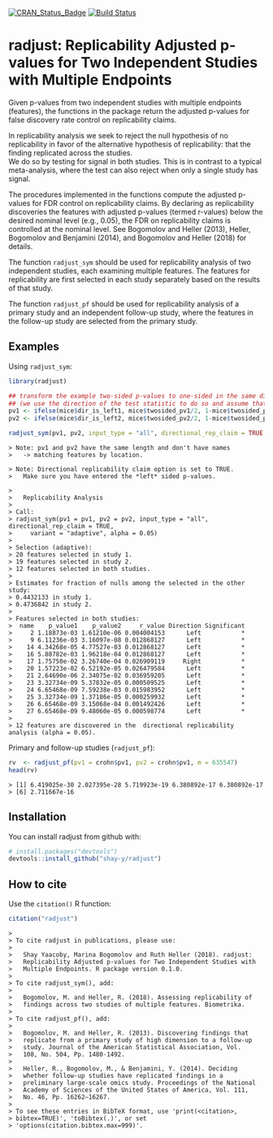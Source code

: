 
[![CRAN\_Status\_Badge](http://www.r-pkg.org/badges/version/radjust)](https://cran.r-project.org/package=radjust)
[![Build
Status](https://travis-ci.org/shay-y/radjust.svg?branch=master)](https://travis-ci.org/shay-y/radjust)

<!-- README.md is generated from README.Rmd. Please edit that file -->

# radjust: Replicability Adjusted p-values for Two Independent Studies with Multiple Endpoints

Given p-values from two independent studies with multiple endpoints
(features), the functions in the package return the adjusted p-values
for false discovery rate control on replicability claims.

In replicability analysis we seek to reject the null hypothesis of no
replicability in favor of the alternative hypothesis of replicability:
that the finding replicated across the studies.  
We do so by testing for signal in both studies. This is in contrast to a
typical meta-analysis, where the test can also reject when only a single
study has signal.

The procedures implemented in the functions compute the adjusted
p-values for FDR control on replicability claims. By declaring as
replicability discoveries the features with adjusted p-values (termed
r-values) below the desired nominal level (e.g., 0.05), the FDR on
replicability claims is controlled at the nominal level. See Bogomolov
and Heller (2013), Heller, Bogomolov and Benjamini (2014), and Bogomolov
and Heller (2018) for details.

The function `radjust_sym` should be used for replicability analysis of
two independent studies, each examining multiple features. The features
for replicability are first selected in each study separately based on
the results of that study.

The function `radjust_pf` should be used for replicability analysis of a
primary study and an independent follow-up study, where the features in
the follow-up study are selected from the primary study.

## Examples

Using `radjust_sym`:

``` r
library(radjust)

## transform the example two-sided p-values to one-sided in the same direction (left):
## (we use the direction of the test statistic to do so and assume that it is continuous)
pv1 <- ifelse(mice$dir_is_left1, mice$twosided_pv1/2, 1-mice$twosided_pv1/2)
pv2 <- ifelse(mice$dir_is_left2, mice$twosided_pv2/2, 1-mice$twosided_pv2/2)

radjust_sym(pv1, pv2, input_type = "all", directional_rep_claim = TRUE, variant = "adaptive", alpha=0.05)
```

    > Note: pv1 and pv2 have the same length and don't have names
    >   -> matching features by location.

    > Note: Directional replicability claim option is set to TRUE.
    >   Make sure you have entered the *left* sided p-values.

    > 
    >   Replicability Analysis
    > 
    > Call:
    > radjust_sym(pv1 = pv1, pv2 = pv2, input_type = "all", directional_rep_claim = TRUE, 
    >     variant = "adaptive", alpha = 0.05)
    > 
    > Selection (adaptive):
    > 20 features selected in study 1.
    > 19 features selected in study 2.
    > 12 features selected in both studies.
    > 
    > Estimates for fraction of nulls among the selected in the other study:
    > 0.4432133 in study 1.
    > 0.4736842 in study 2.
    > 
    > Features selected in both studies:
    >  name    p_value1    p_value2     r_value Direction Significant
    >     2 1.18873e-03 1.61210e-06 0.004004153      Left           *
    >     9 6.11236e-03 3.16097e-08 0.012868127      Left           *
    >    14 4.34268e-05 4.77527e-03 0.012868127      Left           *
    >    16 5.88782e-03 1.96218e-04 0.012868127      Left           *
    >    17 1.75750e-02 3.26740e-04 0.026909119     Right           *
    >    20 1.57223e-02 6.52192e-05 0.026479584      Left           *
    >    21 2.64690e-06 2.34075e-02 0.036959205      Left           *
    >    23 3.32734e-09 5.37832e-05 0.000509525      Left           *
    >    24 6.65468e-09 7.59238e-03 0.015983952      Left           *
    >    25 3.32734e-09 1.37186e-05 0.000259932      Left           *
    >    26 6.65468e-09 3.15068e-04 0.001492426      Left           *
    >    27 6.65468e-09 9.48060e-05 0.000598774      Left           *
    > 
    > 12 features are discovered in the  directional replicability analysis (alpha = 0.05).

Primary and follow-up studies (`radjust_pf`):

``` r
rv  <- radjust_pf(pv1 = crohn$pv1, pv2 = crohn$pv1, m = 635547)
head(rv)
```

    > [1] 6.419025e-30 2.027395e-28 5.719923e-19 6.380892e-17 6.380892e-17
    > [6] 2.711667e-16

## Installation

You can install radjust from github with:

``` r
# install.packages("devtools")
devtools::install_github("shay-y/radjust")
```

## How to cite

Use the `citation()` R function:

``` r
citation("radjust")
```

    > 
    > To cite radjust in publications, please use:
    > 
    >   Shay Yaacoby, Marina Bogomolov and Ruth Heller (2018). radjust:
    >   Replicability Adjusted p-values for Two Independent Studies with
    >   Multiple Endpoints. R package version 0.1.0.
    > 
    > To cite radjust_sym(), add:
    > 
    >   Bogomolov, M. and Heller, R. (2018). Assessing replicability of
    >   findings across two studies of multiple features. Biometrika.
    > 
    > To cite radjust_pf(), add:
    > 
    >   Bogomolov, M. and Heller, R. (2013). Discovering findings that
    >   replicate from a primary study of high dimension to a follow-up
    >   study. Journal of the American Statistical Association, Vol.
    >   108, No. 504, Pp. 1480-1492.
    > 
    >   Heller, R., Bogomolov, M., & Benjamini, Y. (2014). Deciding
    >   whether follow-up studies have replicated findings in a
    >   preliminary large-scale omics study. Proceedings of the National
    >   Academy of Sciences of the United States of America, Vol. 111,
    >   No. 46, Pp. 16262–16267.
    > 
    > To see these entries in BibTeX format, use 'print(<citation>,
    > bibtex=TRUE)', 'toBibtex(.)', or set
    > 'options(citation.bibtex.max=999)'.
